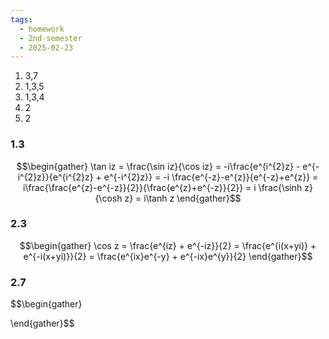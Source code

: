 ```yaml
---
tags:
  - homework
  - 2nd-semester
  - 2025-02-23
---
```


1) 3,7
2) 1,3,5
3) 1,3,4
4) 2
5) 2

### 1.3

$$\begin{gather}
\tan iz = \frac{\sin iz}{\cos iz} = -i\frac{e^{i^{2}z} - e^{-i^{2}z}}{e^{i^{2}z} + e^{-i^{2}z}} = -i \frac{e^{-z}-e^{z}}{e^{-z}+e^{z}} = i\frac{\frac{e^{z}-e^{-z}}{2}}{\frac{e^{z}+e^{-z}}{2}} = i \frac{\sinh z}{\cosh z} = i\tanh z
\end{gather}$$

### 2.3

$$\begin{gather}
\cos z = \frac{e^{iz} + e^{-iz}}{2} = \frac{e^{i(x+yi)} + e^{-i(x+yi)}}{2} = \frac{e^{ix}e^{-y} + e^{-ix}e^{y}}{2}
\end{gather}$$

### 2.7

$$\begin{gather}

\end{gather}$$